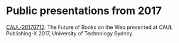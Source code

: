 # Public presentations from 2017

[CAUL-20170712](https://prototypo.github.io/2017/CAUL-20170712/slides/index.html): The Future of Books on the Web presented at CAUL Publishing-X 2017, University of Technology Sydney.
